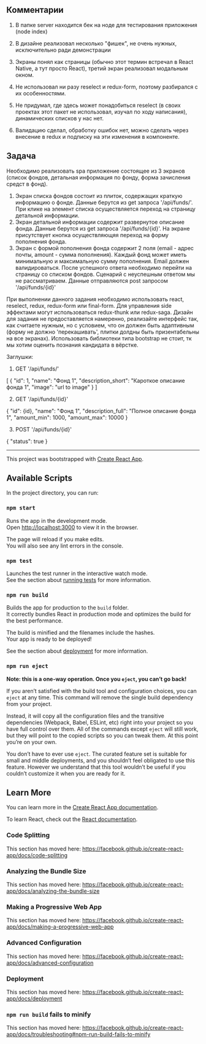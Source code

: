 ## Комментарии

1. В папке server находится бек на ноде для тестирования приложения (node index)

2. В дизайне реализовал несколько "фишек", не очень нужных, исключительно ради демонстрации

3. Экраны понял как страницы (обычно этот термин встречал в React Native, а тут просто React), третий экран реализовал модальным окном.

4. Не использовал ни разу reselect и redux-form, поэтому разбирался с их особенностями.

5. Не придумал, где здесь может понадобиться reselect (в своих проектах этот пакет не использовал, изучал по ходу написания), динамических списков у нас нет.

6. Валидацию сделал, обработку ошибок нет, можно сделать через внесение в redux и подписку на эти изменения в компоненте.

## Задача

Необходимо реализовать spa приложение состоящее из 3 экранов (список фондов, детальная информация по фонду, форма зачисления средст в фонд).
1) Экран списка фондов состоит из плиток, содержащих краткую информацию о фонде. Данные берутся из get запроса '/api/funds/'. При клике на элемент списка осуществляется
переход на страницу детальной информации.
2) Экран детальной информации содержит развернутое описание фонда. Данные берутся из get запроса '/api/funds/{id}'. На экране присутствует кнопка осуществляющяя
переход на форму пополнения фонда.
3) Экран с формой пополнения фонда содержит 2 поля (email - адрес почты, amount - сумма пополнения). Каждый фонд может иметь минимальную и максимальную сумму пополнения.
Email должен валидироваться. После успешного ответа необходимо перейти на страницу со списком фондов. Сценарий с неуспешным ответом мы не рассматриваем. Данные отправляются post
запросом '/api/funds/{id}'

При выполнении данного задания необходимо использовать react, reselect, redux, redux-form или final-form. Для управления side эффектами могут использоваться redux-thunk или redux-saga.
Дизайн для задания не предоставляется намеренно, реализайте интерфейс так, как считаете нужным, но с условием, что он должен быть адаптивным (форму не должно 'перекашивать',
плитки долдны быть призентабельны на все экранах). Использовать библиотеки типа bootstrap не стоит, тк мы хотим оценить познания кандидата в вёрстке.

Заглушки:

1) GET '/api/funds/'

[
    {
        "id": 1,
        "name": "Фонд 1",
        "description_short": "Кароткое описание фонда 1",
        "image": "url to image"
    }
]

2) GET '/api/funds/{id}'

{
    "id": {id},
    "name": "Фонд 1",
    "description_full": "Полное описание фонда 1",
    "amount_min": 1000,
    "amount_max": 10000
}

3) POST '/api/funds/{id}'

{
    "status": true
}

----------------------------------------------------------------------------------------------------

This project was bootstrapped with [Create React App](https://github.com/facebook/create-react-app).

## Available Scripts

In the project directory, you can run:

### `npm start`

Runs the app in the development mode.<br>
Open [http://localhost:3000](http://localhost:3000) to view it in the browser.

The page will reload if you make edits.<br>
You will also see any lint errors in the console.

### `npm test`

Launches the test runner in the interactive watch mode.<br>
See the section about [running tests](https://facebook.github.io/create-react-app/docs/running-tests) for more information.

### `npm run build`

Builds the app for production to the `build` folder.<br>
It correctly bundles React in production mode and optimizes the build for the best performance.

The build is minified and the filenames include the hashes.<br>
Your app is ready to be deployed!

See the section about [deployment](https://facebook.github.io/create-react-app/docs/deployment) for more information.

### `npm run eject`

**Note: this is a one-way operation. Once you `eject`, you can’t go back!**

If you aren’t satisfied with the build tool and configuration choices, you can `eject` at any time. This command will remove the single build dependency from your project.

Instead, it will copy all the configuration files and the transitive dependencies (Webpack, Babel, ESLint, etc) right into your project so you have full control over them. All of the commands except `eject` will still work, but they will point to the copied scripts so you can tweak them. At this point you’re on your own.

You don’t have to ever use `eject`. The curated feature set is suitable for small and middle deployments, and you shouldn’t feel obligated to use this feature. However we understand that this tool wouldn’t be useful if you couldn’t customize it when you are ready for it.

## Learn More

You can learn more in the [Create React App documentation](https://facebook.github.io/create-react-app/docs/getting-started).

To learn React, check out the [React documentation](https://reactjs.org/).

### Code Splitting

This section has moved here: https://facebook.github.io/create-react-app/docs/code-splitting

### Analyzing the Bundle Size

This section has moved here: https://facebook.github.io/create-react-app/docs/analyzing-the-bundle-size

### Making a Progressive Web App

This section has moved here: https://facebook.github.io/create-react-app/docs/making-a-progressive-web-app

### Advanced Configuration

This section has moved here: https://facebook.github.io/create-react-app/docs/advanced-configuration

### Deployment

This section has moved here: https://facebook.github.io/create-react-app/docs/deployment

### `npm run build` fails to minify

This section has moved here: https://facebook.github.io/create-react-app/docs/troubleshooting#npm-run-build-fails-to-minify
